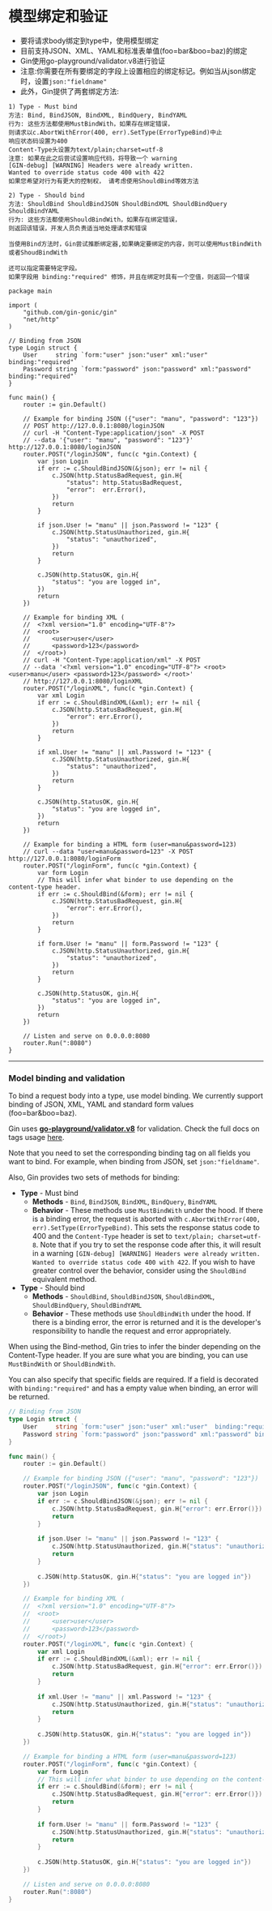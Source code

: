 # 模型绑定和验证
- 要将请求body绑定到type中，使用模型绑定
- 目前支持JSON、XML、YAML和标准表单值(foo=bar&boo=baz)的绑定
- Gin使用go-playground/validator.v8进行验证
- 注意:你需要在所有要绑定的字段上设置相应的绑定标记。例如当从json绑定时，设置`json:"fieldname"`
- 此外，Gin提供了两套绑定方法:
```
1) Type - Must bind
方法: Bind, BindJSON, BindXML, BindQuery, BindYAML
行为: 这些方法都使用MustBindWith，如果存在绑定错误，
则请求以c.AbortWithError(400, err).SetType(ErrorTypeBind)中止
响应状态码设置为400
Content-Type头设置为text/plain;charset=utf-8
注意: 如果在此之后尝试设置响应代码，将导致一个 warning 
[GIN-debug] [WARNING] Headers were already written. 
Wanted to override status code 400 with 422
如果您希望对行为有更大的控制权， 请考虑使用ShouldBind等效方法

2) Type - Should bind
方法: ShouldBind ShouldBindJSON ShouldBindXML ShouldBindQuery ShouldBindYAML
行为: 这些方法都使用ShouldBindWith，如果存在绑定错误，
则返回该错误，开发人员负责适当地处理请求和错误

当使用Bind方法时，Gin尝试推断绑定器,如果确定要绑定的内容，则可以使用MustBindWith或者ShoudBindWith

还可以指定需要特定字段。
如果字段用 binding:"required" 修饰，并且在绑定时具有一个空值，则返回一个错误
```
``` 
package main

import (
	"github.com/gin-gonic/gin"
	"net/http"
)

// Binding from JSON
type Login struct {
	User     string `form:"user" json:"user" xml:"user"  binding:"required"`
	Password string `form:"password" json:"password" xml:"password" binding:"required"`
}

func main() {
	router := gin.Default()

	// Example for binding JSON ({"user": "manu", "password": "123"})
	// POST http://127.0.0.1:8080/loginJSON
	// curl -H "Content-Type:application/json" -X POST 
	// --data '{"user": "manu", "password": "123"}' http://127.0.0.1:8080/loginJSON
	router.POST("/loginJSON", func(c *gin.Context) {
		var json Login
		if err := c.ShouldBindJSON(&json); err != nil {
			c.JSON(http.StatusBadRequest, gin.H{
				"status": http.StatusBadRequest,
				"error":  err.Error(),
			})
			return
		}

		if json.User != "manu" || json.Password != "123" {
			c.JSON(http.StatusUnauthorized, gin.H{
				"status": "unauthorized",
			})
			return
		}

		c.JSON(http.StatusOK, gin.H{
			"status": "you are logged in",
		})
		return
	})

	// Example for binding XML (
	//	<?xml version="1.0" encoding="UTF-8"?>
	//	<root>
	//		<user>user</user>
	//		<password>123</password>
	//	</root>)
	// curl -H "Content-Type:application/xml" -X POST 
	// --data '<?xml version="1.0" encoding="UTF-8"?> <root> <user>manu</user> <password>123</password> </root>' 
	// http://127.0.0.1:8080/loginXML
	router.POST("/loginXML", func(c *gin.Context) {
		var xml Login
		if err := c.ShouldBindXML(&xml); err != nil {
			c.JSON(http.StatusBadRequest, gin.H{
				"error": err.Error(),
			})
			return
		}

		if xml.User != "manu" || xml.Password != "123" {
			c.JSON(http.StatusUnauthorized, gin.H{
				"status": "unauthorized",
			})
			return
		}

		c.JSON(http.StatusOK, gin.H{
			"status": "you are logged in",
		})
		return
	})

	// Example for binding a HTML form (user=manu&password=123)
	// curl --data "user=manu&password=123" -X POST http://127.0.0.1:8080/loginForm
	router.POST("/loginForm", func(c *gin.Context) {
		var form Login
		// This will infer what binder to use depending on the content-type header.
		if err := c.ShouldBind(&form); err != nil {
			c.JSON(http.StatusBadRequest, gin.H{
				"error": err.Error(),
			})
			return
		}

		if form.User != "manu" || form.Password != "123" {
			c.JSON(http.StatusUnauthorized, gin.H{
				"status": "unauthorized",
			})
			return
		}

		c.JSON(http.StatusOK, gin.H{
			"status": "you are logged in",
		})
		return
	})

	// Listen and serve on 0.0.0.0:8080
	router.Run(":8080")
}
```
---
### Model binding and validation

To bind a request body into a type, use model binding. We currently support binding of JSON, XML, YAML and standard form values (foo=bar&boo=baz).

Gin uses [**go-playground/validator.v8**](https://github.com/go-playground/validator) for validation. Check the full docs on tags usage [here](http://godoc.org/gopkg.in/go-playground/validator.v8#hdr-Baked_In_Validators_and_Tags).

Note that you need to set the corresponding binding tag on all fields you want to bind. For example, when binding from JSON, set `json:"fieldname"`.

Also, Gin provides two sets of methods for binding:
- **Type** - Must bind
  - **Methods** - `Bind`, `BindJSON`, `BindXML`, `BindQuery`, `BindYAML`
  - **Behavior** - These methods use `MustBindWith` under the hood. If there is a binding error, the request is aborted with `c.AbortWithError(400, err).SetType(ErrorTypeBind)`. This sets the response status code to 400 and the `Content-Type` header is set to `text/plain; charset=utf-8`. Note that if you try to set the response code after this, it will result in a warning `[GIN-debug] [WARNING] Headers were already written. Wanted to override status code 400 with 422`. If you wish to have greater control over the behavior, consider using the `ShouldBind` equivalent method.
- **Type** - Should bind
  - **Methods** - `ShouldBind`, `ShouldBindJSON`, `ShouldBindXML`, `ShouldBindQuery`, `ShouldBindYAML`
  - **Behavior** - These methods use `ShouldBindWith` under the hood. If there is a binding error, the error is returned and it is the developer's responsibility to handle the request and error appropriately.

When using the Bind-method, Gin tries to infer the binder depending on the Content-Type header. If you are sure what you are binding, you can use `MustBindWith` or `ShouldBindWith`.

You can also specify that specific fields are required. If a field is decorated with `binding:"required"` and has a empty value when binding, an error will be returned.

```go
// Binding from JSON
type Login struct {
	User     string `form:"user" json:"user" xml:"user"  binding:"required"`
	Password string `form:"password" json:"password" xml:"password" binding:"required"`
}

func main() {
	router := gin.Default()

	// Example for binding JSON ({"user": "manu", "password": "123"})
	router.POST("/loginJSON", func(c *gin.Context) {
		var json Login
		if err := c.ShouldBindJSON(&json); err != nil {
			c.JSON(http.StatusBadRequest, gin.H{"error": err.Error()})
			return
		}
		
		if json.User != "manu" || json.Password != "123" {
			c.JSON(http.StatusUnauthorized, gin.H{"status": "unauthorized"})
			return
		} 
		
		c.JSON(http.StatusOK, gin.H{"status": "you are logged in"})
	})

	// Example for binding XML (
	//	<?xml version="1.0" encoding="UTF-8"?>
	//	<root>
	//		<user>user</user>
	//		<password>123</password>
	//	</root>)
	router.POST("/loginXML", func(c *gin.Context) {
		var xml Login
		if err := c.ShouldBindXML(&xml); err != nil {
			c.JSON(http.StatusBadRequest, gin.H{"error": err.Error()})
			return
		}
		
		if xml.User != "manu" || xml.Password != "123" {
			c.JSON(http.StatusUnauthorized, gin.H{"status": "unauthorized"})
			return
		} 
		
		c.JSON(http.StatusOK, gin.H{"status": "you are logged in"})
	})

	// Example for binding a HTML form (user=manu&password=123)
	router.POST("/loginForm", func(c *gin.Context) {
		var form Login
		// This will infer what binder to use depending on the content-type header.
		if err := c.ShouldBind(&form); err != nil {
			c.JSON(http.StatusBadRequest, gin.H{"error": err.Error()})
			return
		}
		
		if form.User != "manu" || form.Password != "123" {
			c.JSON(http.StatusUnauthorized, gin.H{"status": "unauthorized"})
			return
		} 
		
		c.JSON(http.StatusOK, gin.H{"status": "you are logged in"})
	})

	// Listen and serve on 0.0.0.0:8080
	router.Run(":8080")
}
```